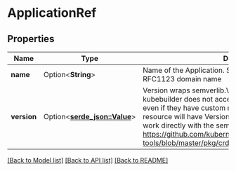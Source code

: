# ApplicationRef

## Properties

Name | Type | Description | Notes
------------ | ------------- | ------------- | -------------
**name** | Option<**String**> | Name of the Application. Should be a valid lowercase RFC1123 domain name | [optional]
**version** | Option<[**serde_json::Value**](.md)> | Version wraps semverlib.Version. It is needed because kubebuilder does not accept structs with non-tagged fields, even if they have custom marshallers With this the CRD resource will have Version as string but operator code can work directly with the semverlib.Version struct (taken from https://github.com/kubernetes-sigs/controller-tools/blob/master/pkg/crd/testdata/cronjob_types.go#L283) | [optional]

[[Back to Model list]](../README.md#documentation-for-models) [[Back to API list]](../README.md#documentation-for-api-endpoints) [[Back to README]](../README.md)


